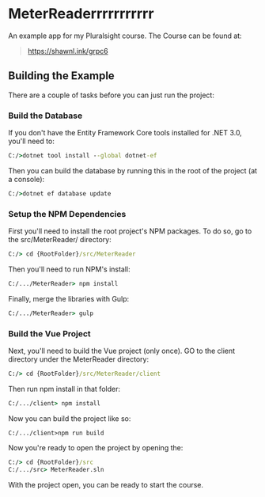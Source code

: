 # MeterReaderrrrrrrrrrr
 An example app for my Pluralsight course. The Course can be found at:

 > https://shawnl.ink/grpc6

 ## Building the Example

 There are a couple of tasks before you can just run the project:

 ### Build the Database

 If you don't have the Entity Framework Core tools installed for .NET 3.0, you'll need to:

```cmd
C:/>dotnet tool install --global dotnet-ef
```

Then you can build the database by running this in the root of the project (at a console):

```cmd
C:/>dotnet ef database update
```

### Setup the NPM Dependencies

First you'll need to install the root project's NPM packages. To do so, go to the src/MeterReader/ directory:

```cmd
C:/> cd {RootFolder}/src/MeterReader
```

Then you'll need to run NPM's install:

```cmd
C:/.../MeterReader> npm install
```

Finally, merge the libraries with Gulp:

```cmd
C:/.../MeterReader> gulp
```

### Build the Vue Project

Next, you'll need to build the Vue project (only once). GO to the client directory under the MeterReader directory:

```cmd
C:/> cd {RootFolder}/src/MeterReader/client
```

Then run npm install in that folder:

```cmd
C:/.../client> npm install
```

Now you can build the project like so:

```
C:/.../client>npm run build
```

Now you're ready to open the project by opening the:

```cmd
C:/> cd {RootFolder}/src
C:/.../src> MeterReader.sln
```

With the project open, you can be ready to start the course.
